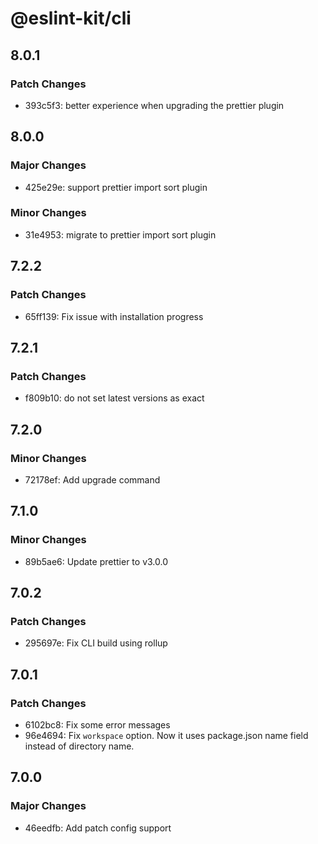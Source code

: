 # @eslint-kit/cli

## 8.0.1

### Patch Changes

- 393c5f3: better experience when upgrading the prettier plugin

## 8.0.0

### Major Changes

- 425e29e: support prettier import sort plugin

### Minor Changes

- 31e4953: migrate to prettier import sort plugin

## 7.2.2

### Patch Changes

- 65ff139: Fix issue with installation progress

## 7.2.1

### Patch Changes

- f809b10: do not set latest versions as exact

## 7.2.0

### Minor Changes

- 72178ef: Add upgrade command

## 7.1.0

### Minor Changes

- 89b5ae6: Update prettier to v3.0.0

## 7.0.2

### Patch Changes

- 295697e: Fix CLI build using rollup

## 7.0.1

### Patch Changes

- 6102bc8: Fix some error messages
- 96e4694: Fix `workspace` option. Now it uses package.json name field instead of directory name.

## 7.0.0

### Major Changes

- 46eedfb: Add patch config support

